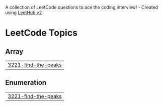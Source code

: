 A collection of LeetCode questions to ace the coding interview! - Created using [LeetHub v2](https://github.com/arunbhardwaj/LeetHub-2.0)
<!---LeetCode Topics Start-->
# LeetCode Topics
## Array
|  |
| ------- |
| [3221-find-the-peaks](https://github.com/848deepak/Leet-Code-Solutions/tree/master/3221-find-the-peaks) |
## Enumeration
|  |
| ------- |
| [3221-find-the-peaks](https://github.com/848deepak/Leet-Code-Solutions/tree/master/3221-find-the-peaks) |
<!---LeetCode Topics End-->